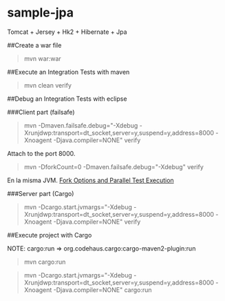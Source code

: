 # sample-jpa
Tomcat + Jersey + Hk2 + Hibernate + Jpa

##Create a war file

> mvn war:war

##Execute an Integration Tests with maven

> mvn clean verify

##Debug an Integration Tests with eclipse

###Client part (failsafe)

> mvn -Dmaven.failsafe.debug="-Xdebug -Xrunjdwp:transport=dt_socket,server=y,suspend=y,address=8000 -Xnoagent -Djava.compiler=NONE" verify

Attach to the port 8000.

> mvn -DforkCount=0 -Dmaven.failsafe.debug="-Xdebug" verify

En la misma JVM. [Fork Options and Parallel Test Execution]( http://maven.apache.org/surefire/maven-surefire-plugin/examples/fork-options-and-parallel-execution.html)

###Server part (Cargo)

> mvn -Dcargo.start.jvmargs="-Xdebug -Xrunjdwp:transport=dt_socket,server=y,suspend=y,address=8000 -Xnoagent -Djava.compiler=NONE" verify

##Execute project with Cargo

NOTE: cargo:run => org.codehaus.cargo:cargo-maven2-plugin:run

> mvn cargo:run

> mvn -Dcargo.start.jvmargs="-Xdebug -Xrunjdwp:transport=dt_socket,server=y,suspend=y,address=8000 -Xnoagent -Djava.compiler=NONE" cargo:run

